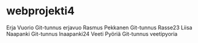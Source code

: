 # webprojekti4
Erja Vuorio Git-tunnus erjavuo
Rasmus Pekkanen Git-tunnus Rasse23
Liisa Naapanki Git-tunnus lnaapanki24
Veeti Pyöriä Git-tunnus veetipyoria
